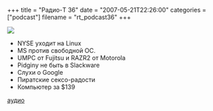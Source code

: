 +++
title = "Радио-T 36"
date = "2007-05-21T22:26:00"
categories = ["podcast"]
filename = "rt_podcast36"
+++

![](https://radio-t.com/images/radio-t/rt36.jpg)


- NYSE уходит на Linux
- MS против свободной ОС.
- UMPC от Fujitsu и RAZR2 от Motorola
- Pidginу не быть в Slackware
- Слухи о Google
- Пиратские сексо-радости
- Компьютер за $139

[аудио](http://cdn.radio-t.com/rt_podcast36.mp3)
<audio src="http://cdn.radio-t.com/rt_podcast36.mp3" preload="none"></audio>
